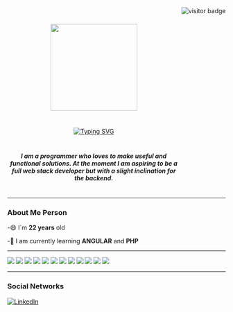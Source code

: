 <img align="right" src="https://visitor-badge.laobi.icu/badge?page_id=Axel-Fiestas.Axel-Fiestas" alt="visitor badge"/>

<div id="header" align="center" style="display: flex; flex-direction: column; align-items: center; gap: 20px;">
    <h1>
         <img src="https://wallpapers.com/images/hd/black-and-white-aesthetic-tree-at-lake-bfrrf8eocschry9b.jpg" width="200"/>
    </h1>
    <a href="https://git.io/typing-svg">
        <img src="https://readme-typing-svg.demolab.com?font=Fira+Code&pause=1000&color=F7ED0E&center=true&vCenter=true&width=435&lines=Hi%2C+my+name+is+Axel;I%C2%B4m+happy+with+you+here" alt="Typing SVG" />
    </a>
    <h5>
       I am a programmer who loves to make useful and functional solutions. At the moment I am aspiring to be a full web stack developer but with a slight inclination for the backend.
    </h5>
</div>


---
### About Me Person
-😄 I´m **22 years** old 

-🌱 I am currently learning **ANGULAR** and **PHP**

---

<div align="left">
    <img src="https://img.shields.io/badge/java-%23ED8B00.svg?style=for-the-badge&logo=openjdk&logoColor=white" />
    <img src="https://img.shields.io/badge/PHP-777BB4?style=for-the-badge&logo=php&logoColor=white" />
    <img src="https://img.shields.io/badge/angular-%23DD0031.svg?style=for-the-badge&logo=angular&logoColor=white" />
    <img src="https://img.shields.io/badge/spring-%236DB33F.svg?style=for-the-badge&logo=spring&logoColor=white" />
    <img src="https://img.shields.io/badge/C%23-239120?style=for-the-badge&logo=csharp&logoColor=white" />
    <img src="https://img.shields.io/badge/CSS3-1572B6?style=for-the-badge&logo=css3&logoColor=white" />
    <img src="https://img.shields.io/badge/HTML5-E34F26?style=for-the-badge&logo=html5&logoColor=white" />
    <img src="https://img.shields.io/badge/Python-FFD43B?style=for-the-badge&logo=python&logoColor=blue" />
    <img src="https://img.shields.io/badge/TypeScript-007ACC?style=for-the-badge&logo=typescript&logoColor=white"/>
    <img src="http://img.shields.io/badge/-PHPStorm-181717?style=for-the-badge&logo=phpstorm&logoColor=white"/>
    <img src="https://img.shields.io/badge/IntelliJ_IDEA-000000.svg?style=for-the-badge&logo=intellij-idea&logoColor=white"/>
    <img src="https://img.shields.io/badge/VSCode-0078D4?style=for-the-badge&logo=visual%20studio%20code&logoColor=white"/>
</div>

---
### Social Networks
<a href="https://www.linkedin.com/in/axel-fiestas">
    <img src="https://img.shields.io/badge/linkedin-%230077B5.svg?style=for-the-badge&logo=linkedin&logoColor=white" alt="LinkedIn" />
</a>
